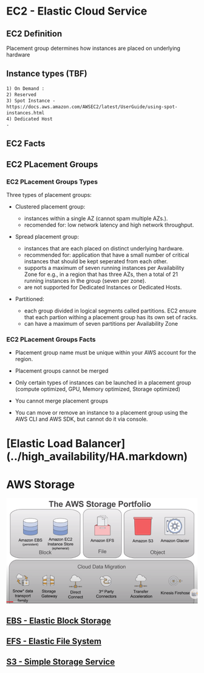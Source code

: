 # EC2 - Elastic Cloud Service 

## EC2 Definition
Placement group determines how instances are placed on underlying hardware

## Instance types (TBF)
    1) On Demand :
    2) Reserved
    3) Spot Instance - https://docs.aws.amazon.com/AWSEC2/latest/UserGuide/using-spot-instances.html
    4) Dedicated Host
    - 

## EC2 Facts

## EC2 PLacement Groups

### EC2 PLacement Groups Types

Three types of placement groups:
- Clustered placement group:
    - instances within a single AZ (cannot spam multiple AZs.).
    - recomended for: low network latency  and high network throughput.
- Spread placement group:
    - instances that are each placed on distinct underlying hardware.
    - recommended for: application that have a small number of critical instances that should be kept seperated from each other.
    - supports a maximum of seven running instances per Availability Zone for e.g., in a region that has three AZs, then a total of 21 running instances in the group (seven per zone).
    - are not supported for Dedicated Instances or Dedicated Hosts.

- Partitioned:
    - each group divided in logical segments called partitions. EC2 ensure that each partion withing a placement group has its own set of racks.
    - can have a maximum of seven partitions per Availability Zone


### EC2 PLacement Groups Facts
- Placement group name must be unique within your AWS account for the region.
- Placement groups cannot be merged

- Only certain types of instances can be launched in a placement group (compute  optimized, GPU, Memory optimized, Storage optimized)
- You cannot merge placement groups
- You can move or remove an instance to a placement group using the AWS CLI and AWS SDK, but cannot do it via console.

# [Elastic Load Balancer] (../high_availability/HA.markdown)

# AWS Storage

![AWS Storage](/images/aws_storage.png)

## [EBS - Elastic Block Storage](https://github.com/marcelcastrobr/AWS_solution_architect/blob/master/EBS.markdown)

## [EFS - Elastic File System](https://github.com/marcelcastrobr/AWS_solution_architect/blob/master/EFS.markdown)

## [S3 - Simple Storage Service](https://github.com/marcelcastrobr/AWS_solution_architect/blob/master/S3.markdown)




